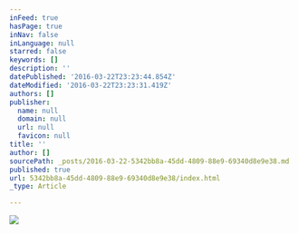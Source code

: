 ```yaml
---
inFeed: true
hasPage: true
inNav: false
inLanguage: null
starred: false
keywords: []
description: ''
datePublished: '2016-03-22T23:23:44.854Z'
dateModified: '2016-03-22T23:23:31.419Z'
authors: []
publisher:
  name: null
  domain: null
  url: null
  favicon: null
title: ''
author: []
sourcePath: _posts/2016-03-22-5342bb8a-45dd-4809-88e9-69340d8e9e38.md
published: true
url: 5342bb8a-45dd-4809-88e9-69340d8e9e38/index.html
_type: Article

---
```

![](https://the-grid-user-content.s3-us-west-2.amazonaws.com/bea50613-6cef-4165-a92e-a214f7aac728.jpg)